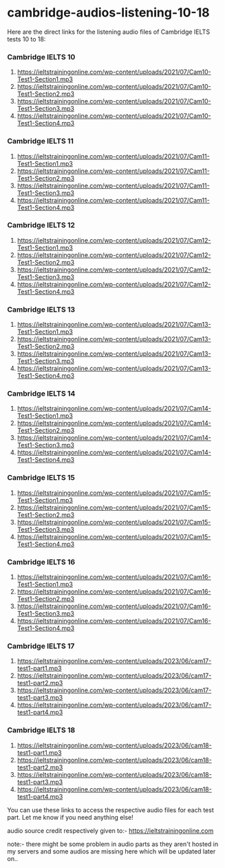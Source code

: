# cambridge-audios-listening-10-18







Here are the direct links for the listening audio files of Cambridge IELTS tests 10 to 18:

### Cambridge IELTS 10
1. https://ieltstrainingonline.com/wp-content/uploads/2021/07/Cam10-Test1-Section1.mp3
2. https://ieltstrainingonline.com/wp-content/uploads/2021/07/Cam10-Test1-Section2.mp3
3. https://ieltstrainingonline.com/wp-content/uploads/2021/07/Cam10-Test1-Section3.mp3
4. https://ieltstrainingonline.com/wp-content/uploads/2021/07/Cam10-Test1-Section4.mp3

### Cambridge IELTS 11
1. https://ieltstrainingonline.com/wp-content/uploads/2021/07/Cam11-Test1-Section1.mp3
2. https://ieltstrainingonline.com/wp-content/uploads/2021/07/Cam11-Test1-Section2.mp3
3. https://ieltstrainingonline.com/wp-content/uploads/2021/07/Cam11-Test1-Section3.mp3
4. https://ieltstrainingonline.com/wp-content/uploads/2021/07/Cam11-Test1-Section4.mp3

### Cambridge IELTS 12
1. https://ieltstrainingonline.com/wp-content/uploads/2021/07/Cam12-Test1-Section1.mp3
2. https://ieltstrainingonline.com/wp-content/uploads/2021/07/Cam12-Test1-Section2.mp3
3. https://ieltstrainingonline.com/wp-content/uploads/2021/07/Cam12-Test1-Section3.mp3
4. https://ieltstrainingonline.com/wp-content/uploads/2021/07/Cam12-Test1-Section4.mp3

### Cambridge IELTS 13
1. https://ieltstrainingonline.com/wp-content/uploads/2021/07/Cam13-Test1-Section1.mp3
2. https://ieltstrainingonline.com/wp-content/uploads/2021/07/Cam13-Test1-Section2.mp3
3. https://ieltstrainingonline.com/wp-content/uploads/2021/07/Cam13-Test1-Section3.mp3
4. https://ieltstrainingonline.com/wp-content/uploads/2021/07/Cam13-Test1-Section4.mp3

### Cambridge IELTS 14
1. https://ieltstrainingonline.com/wp-content/uploads/2021/07/Cam14-Test1-Section1.mp3
2. https://ieltstrainingonline.com/wp-content/uploads/2021/07/Cam14-Test1-Section2.mp3
3. https://ieltstrainingonline.com/wp-content/uploads/2021/07/Cam14-Test1-Section3.mp3
4. https://ieltstrainingonline.com/wp-content/uploads/2021/07/Cam14-Test1-Section4.mp3

### Cambridge IELTS 15
1. https://ieltstrainingonline.com/wp-content/uploads/2021/07/Cam15-Test1-Section1.mp3
2. https://ieltstrainingonline.com/wp-content/uploads/2021/07/Cam15-Test1-Section2.mp3
3. https://ieltstrainingonline.com/wp-content/uploads/2021/07/Cam15-Test1-Section3.mp3
4. https://ieltstrainingonline.com/wp-content/uploads/2021/07/Cam15-Test1-Section4.mp3

### Cambridge IELTS 16
1. https://ieltstrainingonline.com/wp-content/uploads/2021/07/Cam16-Test1-Section1.mp3
2. https://ieltstrainingonline.com/wp-content/uploads/2021/07/Cam16-Test1-Section2.mp3
3. https://ieltstrainingonline.com/wp-content/uploads/2021/07/Cam16-Test1-Section3.mp3
4. https://ieltstrainingonline.com/wp-content/uploads/2021/07/Cam16-Test1-Section4.mp3

### Cambridge IELTS 17
1. https://ieltstrainingonline.com/wp-content/uploads/2023/06/cam17-test1-part1.mp3
2. https://ieltstrainingonline.com/wp-content/uploads/2023/06/cam17-test1-part2.mp3
3. https://ieltstrainingonline.com/wp-content/uploads/2023/06/cam17-test1-part3.mp3
4. https://ieltstrainingonline.com/wp-content/uploads/2023/06/cam17-test1-part4.mp3

### Cambridge IELTS 18
1. https://ieltstrainingonline.com/wp-content/uploads/2023/06/cam18-test1-part1.mp3
2. https://ieltstrainingonline.com/wp-content/uploads/2023/06/cam18-test1-part2.mp3
3. https://ieltstrainingonline.com/wp-content/uploads/2023/06/cam18-test1-part3.mp3
4. https://ieltstrainingonline.com/wp-content/uploads/2023/06/cam18-test1-part4.mp3

You can use these links to access the respective audio files for each test part. Let me know if you need anything else!

















audio source credit respectively given to:- https://ieltstrainingonline.com

note:- there might be some problem in audio parts as they aren't hosted in my servers and some audios are missing here which will be updated later on..
